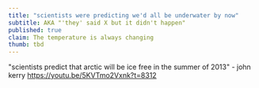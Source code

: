 ```yaml
---
title: "scientists were predicting we'd all be underwater by now"
subtitle: AKA "'they' said X but it didn't happen"
published: true
claim: The temperature is always changing
thumb: tbd
---
```


"scientists predict that arctic will be ice free in the summer of 2013" - john kerry
https://youtu.be/5KVTmo2Vxnk?t=8312
